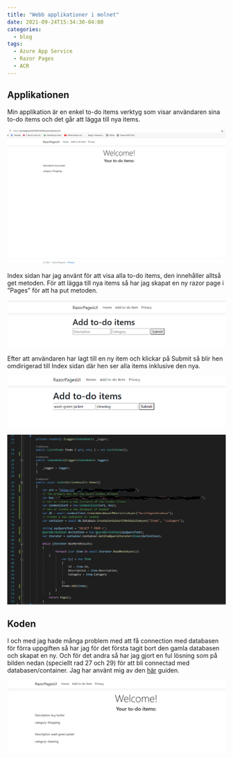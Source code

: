 ```yaml
---
title: "Webb applikationer i molnet"
date: 2021-09-24T15:34:30-04:00
categories:
  - blog
tags:
  - Azure App Service
  - Razor Pages
  - ACR
---
```

## Applikationen

Min applikation är en enkel to-do items verktyg som visar användaren sina to-do items och det går att lägga till nya items. 

![Applikationen](/assets/images/minpage.png)

Index sidan har jag använt för att visa alla to-do items, den innehåller alltså get metoden. För att lägga till nya items så har jag skapat en ny razor page i ”Pages” för att ha put metoden. 

![Lägg till](/assets/images/additems.png)

Efter att användaren har lagt till en ny item och klickar på Submit så blir hen omdirigerad till Index sidan där hen ser alla items inklusive den nya. 

![Lägg till to-do item](/assets/images/exitem.png)

![Koden](/assets/images/indexcode.png)


## Koden 

I och med jag hade många problem med att få connection med databasen för förra uppgiften så har jag för det första tagit bort den gamla databasen och skapat en ny. Och för det andra så har jag gjort en ful lösning som på bilden nedan (speciellt rad 27 och 29) för att bli connectad med databasen/container. Jag har använt mig av den [här](https://docs.microsoft.com/en-us/azure/cosmos-db/sql/sql-api-get-started#GetSolution) guiden.

![Lägg till to-do item index](/assets/images/exitem2.png)